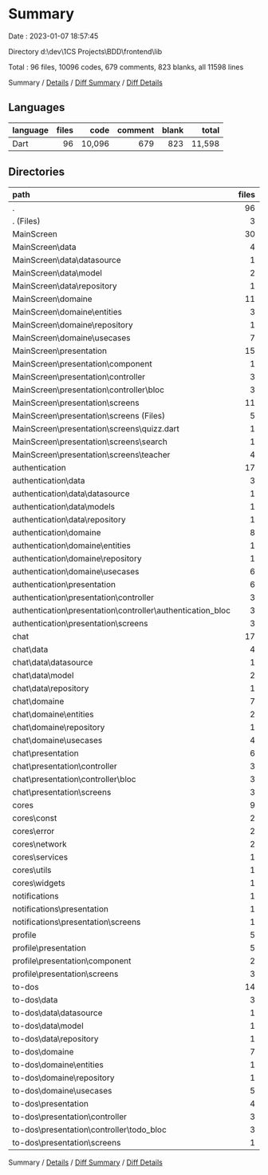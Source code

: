 # Summary

Date : 2023-01-07 18:57:45

Directory d:\\dev\\1CS Projects\\BDD\\frontend\\lib

Total : 96 files,  10096 codes, 679 comments, 823 blanks, all 11598 lines

Summary / [Details](details.md) / [Diff Summary](diff.md) / [Diff Details](diff-details.md)

## Languages
| language | files | code | comment | blank | total |
| :--- | ---: | ---: | ---: | ---: | ---: |
| Dart | 96 | 10,096 | 679 | 823 | 11,598 |

## Directories
| path | files | code | comment | blank | total |
| :--- | ---: | ---: | ---: | ---: | ---: |
| . | 96 | 10,096 | 679 | 823 | 11,598 |
| . (Files) | 3 | 70 | 206 | 45 | 321 |
| MainScreen | 30 | 5,010 | 268 | 309 | 5,587 |
| MainScreen\\data | 4 | 327 | 37 | 46 | 410 |
| MainScreen\\data\\datasource | 1 | 159 | 6 | 19 | 184 |
| MainScreen\\data\\model | 2 | 82 | 31 | 17 | 130 |
| MainScreen\\data\\repository | 1 | 86 | 0 | 10 | 96 |
| MainScreen\\domaine | 11 | 213 | 17 | 56 | 286 |
| MainScreen\\domaine\\entities | 3 | 118 | 17 | 23 | 158 |
| MainScreen\\domaine\\repository | 1 | 17 | 0 | 5 | 22 |
| MainScreen\\domaine\\usecases | 7 | 78 | 0 | 28 | 106 |
| MainScreen\\presentation | 15 | 4,470 | 214 | 207 | 4,891 |
| MainScreen\\presentation\\component | 1 | 77 | 1 | 3 | 81 |
| MainScreen\\presentation\\controller | 3 | 340 | 25 | 45 | 410 |
| MainScreen\\presentation\\controller\\bloc | 3 | 340 | 25 | 45 | 410 |
| MainScreen\\presentation\\screens | 11 | 4,053 | 188 | 159 | 4,400 |
| MainScreen\\presentation\\screens (Files) | 5 | 1,326 | 27 | 54 | 1,407 |
| MainScreen\\presentation\\screens\\quizz.dart | 1 | 446 | 45 | 10 | 501 |
| MainScreen\\presentation\\screens\\search | 1 | 313 | 17 | 15 | 345 |
| MainScreen\\presentation\\screens\\teacher | 4 | 1,968 | 99 | 80 | 2,147 |
| authentication | 17 | 1,509 | 10 | 169 | 1,688 |
| authentication\\data | 3 | 292 | 1 | 42 | 335 |
| authentication\\data\\datasource | 1 | 183 | 1 | 24 | 208 |
| authentication\\data\\models | 1 | 34 | 0 | 4 | 38 |
| authentication\\data\\repository | 1 | 75 | 0 | 14 | 89 |
| authentication\\domaine | 8 | 94 | 1 | 44 | 139 |
| authentication\\domaine\\entities | 1 | 19 | 0 | 4 | 23 |
| authentication\\domaine\\repository | 1 | 12 | 1 | 14 | 27 |
| authentication\\domaine\\usecases | 6 | 63 | 0 | 26 | 89 |
| authentication\\presentation | 6 | 1,123 | 8 | 83 | 1,214 |
| authentication\\presentation\\controller | 3 | 221 | 0 | 48 | 269 |
| authentication\\presentation\\controller\\authentication_bloc | 3 | 221 | 0 | 48 | 269 |
| authentication\\presentation\\screens | 3 | 902 | 8 | 35 | 945 |
| chat | 17 | 822 | 83 | 114 | 1,019 |
| chat\\data | 4 | 198 | 24 | 36 | 258 |
| chat\\data\\datasource | 1 | 105 | 4 | 14 | 123 |
| chat\\data\\model | 2 | 44 | 20 | 15 | 79 |
| chat\\data\\repository | 1 | 49 | 0 | 7 | 56 |
| chat\\domaine | 7 | 91 | 6 | 29 | 126 |
| chat\\domaine\\entities | 2 | 37 | 2 | 8 | 47 |
| chat\\domaine\\repository | 1 | 11 | 4 | 5 | 20 |
| chat\\domaine\\usecases | 4 | 43 | 0 | 16 | 59 |
| chat\\presentation | 6 | 533 | 53 | 49 | 635 |
| chat\\presentation\\controller | 3 | 191 | 13 | 26 | 230 |
| chat\\presentation\\controller\\bloc | 3 | 191 | 13 | 26 | 230 |
| chat\\presentation\\screens | 3 | 342 | 40 | 23 | 405 |
| cores | 9 | 198 | 14 | 41 | 253 |
| cores\\const | 2 | 10 | 0 | 1 | 11 |
| cores\\error | 2 | 22 | 1 | 15 | 38 |
| cores\\network | 2 | 33 | 0 | 10 | 43 |
| cores\\services | 1 | 83 | 12 | 11 | 106 |
| cores\\utils | 1 | 5 | 0 | 0 | 5 |
| cores\\widgets | 1 | 45 | 1 | 4 | 50 |
| notifications | 1 | 69 | 0 | 6 | 75 |
| notifications\\presentation | 1 | 69 | 0 | 6 | 75 |
| notifications\\presentation\\screens | 1 | 69 | 0 | 6 | 75 |
| profile | 5 | 800 | 32 | 33 | 865 |
| profile\\presentation | 5 | 800 | 32 | 33 | 865 |
| profile\\presentation\\component | 2 | 215 | 6 | 9 | 230 |
| profile\\presentation\\screens | 3 | 585 | 26 | 24 | 635 |
| to-dos | 14 | 1,618 | 66 | 106 | 1,790 |
| to-dos\\data | 3 | 172 | 2 | 22 | 196 |
| to-dos\\data\\datasource | 1 | 87 | 2 | 10 | 99 |
| to-dos\\data\\model | 1 | 24 | 0 | 4 | 28 |
| to-dos\\data\\repository | 1 | 61 | 0 | 8 | 69 |
| to-dos\\domaine | 7 | 80 | 1 | 27 | 108 |
| to-dos\\domaine\\entities | 1 | 15 | 1 | 4 | 20 |
| to-dos\\domaine\\repository | 1 | 10 | 0 | 3 | 13 |
| to-dos\\domaine\\usecases | 5 | 55 | 0 | 20 | 75 |
| to-dos\\presentation | 4 | 1,366 | 63 | 57 | 1,486 |
| to-dos\\presentation\\controller | 3 | 146 | 11 | 23 | 180 |
| to-dos\\presentation\\controller\\todo_bloc | 3 | 146 | 11 | 23 | 180 |
| to-dos\\presentation\\screens | 1 | 1,220 | 52 | 34 | 1,306 |

Summary / [Details](details.md) / [Diff Summary](diff.md) / [Diff Details](diff-details.md)